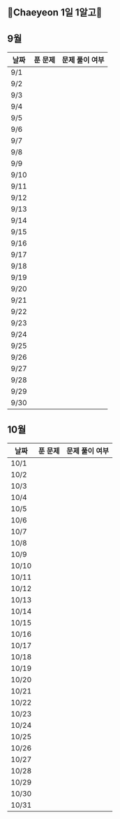 ## 🌼Chaeyeon 1일 1알고🌼

## 9월

| 날짜 | 푼 문제 | 문제 풀이 여부 |
| ---- | :-----:| :-----------: |
| 9/1  |        |               |
| 9/2  |        |               |
| 9/3  |        |               |
| 9/4  |        |               |
| 9/5  |        |               |
| 9/6  |        |               |
| 9/7  |        |               |
| 9/8  |        |               |
| 9/9  |        |               |
| 9/10 |        |               |
| 9/11 |        |               |
| 9/12 |        |               |
| 9/13 |        |               |
| 9/14 |        |               |
| 9/15 |        |               |
| 9/16 |        |               |
| 9/17 |        |               |
| 9/18 |        |               |
| 9/19 |        |               |
| 9/20 |        |               |
| 9/21 |        |               |
| 9/22 |        |               |
| 9/23 |        |               |
| 9/24 |        |               |
| 9/25 |        |               |
| 9/26 |        |               |
| 9/27 |        |               |
| 9/28 |        |               |
| 9/29 |        |               |
| 9/30 |        |               |

## 10월

| 날짜 | 푼 문제 | 문제 풀이 여부 |
| ---- | :-----:| :-----------: |
| 10/1  |        |               |
| 10/2  |        |               |
| 10/3  |        |               |
| 10/4  |        |               |
| 10/5  |        |               |
| 10/6  |        |               |
| 10/7  |        |               |
| 10/8  |        |               |
| 10/9  |        |               |
| 10/10 |        |               |
| 10/11 |        |               |
| 10/12 |        |               |
| 10/13 |        |               |
| 10/14 |        |               |
| 10/15 |        |               |
| 10/16 |        |               |
| 10/17 |        |               |
| 10/18 |        |               |
| 10/19 |        |               |
| 10/20 |        |               |
| 10/21 |        |               |
| 10/22 |        |               |
| 10/23 |        |               |
| 10/24 |        |               |
| 10/25 |        |               |
| 10/26 |        |               |
| 10/27 |        |               |
| 10/28 |        |               |
| 10/29 |        |               |
| 10/30 |        |               |
| 10/31 |        |               |
